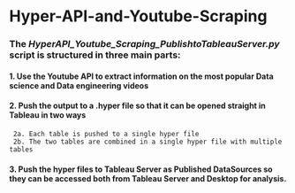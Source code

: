 # Hyper-API-and-Youtube-Scraping

### The *HyperAPI_Youtube_Scraping_PublishtoTableauServer.py* script is structured in three main parts:
#### 1. Use the Youtube API to extract information on the most popular Data science and Data engineering videos
#### 2. Push the output to a .hyper file so that it can be opened straight in Tableau in two ways
     2a. Each table is pushed to a single hyper file
     2b. The two tables are combined in a single hyper file with multiple tables 
#### 3. Push the hyper files to Tableau Server as Published DataSources so they can be accessed both from Tableau Server and Desktop for analysis.
